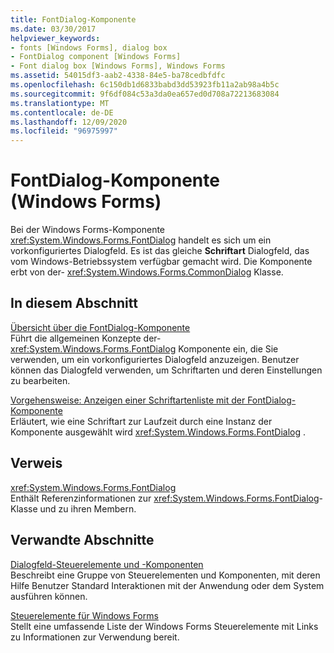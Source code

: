 ```yaml
---
title: FontDialog-Komponente
ms.date: 03/30/2017
helpviewer_keywords:
- fonts [Windows Forms], dialog box
- FontDialog component [Windows Forms]
- Font dialog box [Windows Forms], Windows Forms
ms.assetid: 54015df3-aab2-4338-84e5-ba78cedbfdfc
ms.openlocfilehash: 6c150db1d6833babd3dd53923fb11a2ab98a4b5c
ms.sourcegitcommit: 9f6df084c53a3da0ea657ed0d708a72213683084
ms.translationtype: MT
ms.contentlocale: de-DE
ms.lasthandoff: 12/09/2020
ms.locfileid: "96975997"
---
```

# <a name="fontdialog-component-windows-forms"></a>FontDialog-Komponente (Windows Forms)
Bei der Windows Forms-Komponente <xref:System.Windows.Forms.FontDialog> handelt es sich um ein vorkonfiguriertes Dialogfeld. Es ist das gleiche **Schriftart** Dialogfeld, das vom Windows-Betriebssystem verfügbar gemacht wird. Die Komponente erbt von der- <xref:System.Windows.Forms.CommonDialog> Klasse.  
  
## <a name="in-this-section"></a>In diesem Abschnitt  
 [Übersicht über die FontDialog-Komponente](fontdialog-component-overview-windows-forms.md)  
 Führt die allgemeinen Konzepte der- <xref:System.Windows.Forms.FontDialog> Komponente ein, die Sie verwenden, um ein vorkonfiguriertes Dialogfeld anzuzeigen. Benutzer können das Dialogfeld verwenden, um Schriftarten und deren Einstellungen zu bearbeiten.  
  
 [Vorgehensweise: Anzeigen einer Schriftartenliste mit der FontDialog-Komponente](how-to-show-a-font-list-with-the-fontdialog-component.md)  
 Erläutert, wie eine Schriftart zur Laufzeit durch eine Instanz der Komponente ausgewählt wird <xref:System.Windows.Forms.FontDialog> .  
  
## <a name="reference"></a>Verweis  
 <xref:System.Windows.Forms.FontDialog>  
 Enthält Referenzinformationen zur <xref:System.Windows.Forms.FontDialog>-Klasse und zu ihren Membern.  
  
## <a name="related-sections"></a>Verwandte Abschnitte  
 [Dialogfeld-Steuerelemente und -Komponenten](dialog-box-controls-and-components-windows-forms.md)  
 Beschreibt eine Gruppe von Steuerelementen und Komponenten, mit deren Hilfe Benutzer Standard Interaktionen mit der Anwendung oder dem System ausführen können.  
  
 [Steuerelemente für Windows Forms](controls-to-use-on-windows-forms.md)  
 Stellt eine umfassende Liste der Windows Forms Steuerelemente mit Links zu Informationen zur Verwendung bereit.
